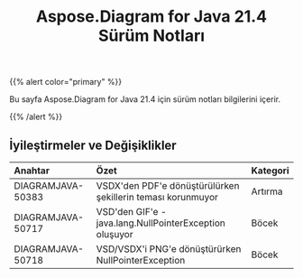 ﻿---
title: Aspose.Diagram for Java 21.4 Sürüm Notları
type: docs
weight: 9
url: /tr/java/aspose-diagram-for-java-21-4-release-notes/
---
{{% alert color="primary" %}}

Bu sayfa Aspose.Diagram for Java 21.4 için sürüm notları bilgilerini içerir.

{{% /alert %}}
## **İyileştirmeler ve Değişiklikler**  ##

|**Anahtar**|**Özet**|**Kategori**|
|:- |:- |:- |
|DIAGRAMJAVA-50383|VSDX'den PDF'e dönüştürülürken şekillerin teması korunmuyor|Artırma|
|DIAGRAMJAVA-50717|VSD'den GIF'e - java.lang.NullPointerException oluşuyor|Böcek|
|DIAGRAMJAVA-50718|VSD/VSDX'i PNG'e dönüştürürken NullPointerException|Böcek|
